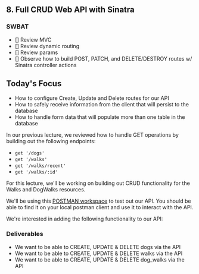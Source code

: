 ## 8. Full CRUD Web API with Sinatra 
### SWBAT

- [] Review MVC
- [] Review dynamic routing
- [] Review params
- [] Observe how to build POST, PATCH, and DELETE/DESTROY routes w/ Sinatra controller actions

## Today's Focus

- How to configure Create, Update and Delete routes for our API
- How to safely receive information from the client that will persist to the database
- How to handle form data that will populate more than one table in the database


In our previous lecture, we reviewed how to handle GET operations by building out the following endpoints:

- `get '/dogs'`
- `get '/walks'`
- `get '/walks/recent'`
- `get '/walks/:id'`

For this lecture, we'll be working on building out CRUD functionality for the Walks and DogWalks resources.

We'll be using this [POSTMAN workspace](https://www.postman.com/dakota27/workspace/dogwalkerapplication) to test out our API. You should be able to find it on your local postman client and use it to interact with the API.

We're interested in adding the following functionality to our API:
### Deliverables

- We want to be able to CREATE, UPDATE & DELETE dogs via the API
- We want to be able to CREATE, UPDATE & DELETE walks via the API
- We want to be able to CREATE, UPDATE & DELETE dog_walks via the API

